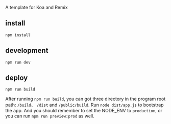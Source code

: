 A template for Koa and Remix

## install
```
npm install
```

## development
```
npm run dev
```

## deploy
```
npm run build
```
After running `npm run build`, you can got three directory in the program root path: `/build`、 `/dist` and `/public/build`.
Run `node dist/app.js` to bootstrap the app. And you should remember to set the NODE_ENV to `production`, or you can run 
`npm run preview:prod` as well.